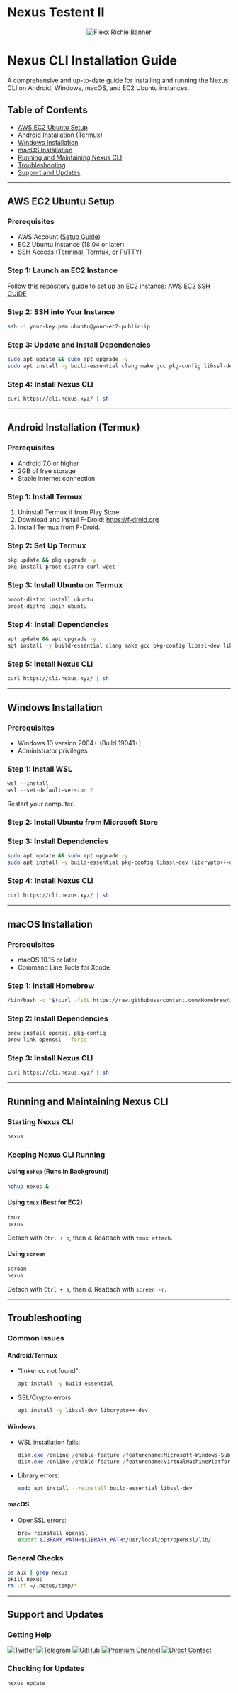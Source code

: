 # Nexus Testent II

<div align="center">
  <img src="ss.png" alt="Flexx Richie Banner"/>
</div>


# Nexus CLI Installation Guide

A comprehensive and up-to-date guide for installing and running the Nexus CLI on Android, Windows, macOS, and EC2 Ubuntu instances.

## Table of Contents
- [AWS EC2 Ubuntu Setup](#aws-ec2-ubuntu-setup)
- [Android Installation (Termux)](#android-installation-termux)
- [Windows Installation](#windows-installation)
- [macOS Installation](#macos-installation)
- [Running and Maintaining Nexus CLI](#running-and-maintaining-nexus-cli)
- [Troubleshooting](#troubleshooting)
- [Support and Updates](#support-and-updates)

---

## AWS EC2 Ubuntu Setup

### Prerequisites
- AWS Account ([Setup Guide](https://github.com/Fl3xxRichie/AWS-EC2-SSH-GUIDE))
- EC2 Ubuntu Instance (18.04 or later)
- SSH Access (Terminal, Termux, or PuTTY)

### Step 1: Launch an EC2 Instance
Follow this repository guide to set up an EC2 instance: [AWS EC2 SSH GUIDE](https://github.com/Fl3xxRichie/AWS-EC2-SSH-GUIDE)

### Step 2: SSH into Your Instance
```bash
ssh -i your-key.pem ubuntu@your-ec2-public-ip
```

### Step 3: Update and Install Dependencies
```bash
sudo apt update && sudo apt upgrade -y
sudo apt install -y build-essential clang make gcc pkg-config libssl-dev libcrypto++-dev libc6-dev zlib1g-dev curl wget
```

### Step 4: Install Nexus CLI
```bash
curl https://cli.nexus.xyz/ | sh
```

---

## Android Installation (Termux)

### Prerequisites
- Android 7.0 or higher
- 2GB of free storage
- Stable internet connection

### Step 1: Install Termux
1. Uninstall Termux if from Play Store.
2. Download and install F-Droid: https://f-droid.org
3. Install Termux from F-Droid.

### Step 2: Set Up Termux
```bash
pkg update && pkg upgrade -y
pkg install proot-distro curl wget
```

### Step 3: Install Ubuntu on Termux
```bash
proot-distro install ubuntu
proot-distro login ubuntu
```

### Step 4: Install Dependencies
```bash
apt update && apt upgrade -y
apt install -y build-essential clang make gcc pkg-config libssl-dev libcrypto++-dev libc6-dev zlib1g-dev
```

### Step 5: Install Nexus CLI
```bash
curl https://cli.nexus.xyz/ | sh
```

---

## Windows Installation

### Prerequisites
- Windows 10 version 2004+ (Build 19041+)
- Administrator privileges

### Step 1: Install WSL
```powershell
wsl --install
wsl --set-default-version 2
```
Restart your computer.

### Step 2: Install Ubuntu from Microsoft Store

### Step 3: Install Dependencies
```bash
sudo apt update && sudo apt upgrade -y
sudo apt install -y build-essential pkg-config libssl-dev libcrypto++-dev gcc libc6-dev zlib1g-dev
```

### Step 4: Install Nexus CLI
```bash
curl https://cli.nexus.xyz/ | sh
```

---

## macOS Installation

### Prerequisites
- macOS 10.15 or later
- Command Line Tools for Xcode

### Step 1: Install Homebrew
```bash
/bin/bash -c "$(curl -fsSL https://raw.githubusercontent.com/Homebrew/install/HEAD/install.sh)"
```

### Step 2: Install Dependencies
```bash
brew install openssl pkg-config
brew link openssl --force
```

### Step 3: Install Nexus CLI
```bash
curl https://cli.nexus.xyz/ | sh
```

---

## Running and Maintaining Nexus CLI

### Starting Nexus CLI
```bash
nexus
```

### Keeping Nexus CLI Running
#### Using `nohup` (Runs in Background)
```bash
nohup nexus &
```
#### Using `tmux` (Best for EC2)
```bash
tmux
nexus
```
Detach with `Ctrl + b`, then `d`. Reattach with `tmux attach`.
#### Using `screen`
```bash
screen
nexus
```
Detach with `Ctrl + a`, then `d`. Reattach with `screen -r`.

---

## Troubleshooting

### Common Issues
#### Android/Termux
- "linker cc not found":
  ```bash
  apt install -y build-essential
  ```
- SSL/Crypto errors:
  ```bash
  apt install -y libssl-dev libcrypto++-dev
  ```

#### Windows
- WSL installation fails:
  ```powershell
  dism.exe /online /enable-feature /featurename:Microsoft-Windows-Subsystem-Linux /all /norestart
  dism.exe /online /enable-feature /featurename:VirtualMachinePlatform /all /norestart
  ```
- Library errors:
  ```bash
  sudo apt install --reinstall build-essential libssl-dev
  ```

#### macOS
- OpenSSL errors:
  ```bash
  brew reinstall openssl
  export LIBRARY_PATH=$LIBRARY_PATH:/usr/local/opt/openssl/lib/
  ```

### General Checks
```bash
ps aux | grep nexus
pkill nexus
rm -rf ~/.nexus/temp/*
```

---

## Support and Updates

### Getting Help
[![Twitter](https://img.shields.io/badge/Twitter-%231DA1F2.svg?style=for-the-badge&logo=Twitter&logoColor=white)](https://twitter.com/FlexxRichie)
[![Telegram](https://img.shields.io/badge/Telegram-2CA5E0?style=for-the-badge&logo=telegram&logoColor=white)](https://t.me/FlexxRichie)
[![GitHub](https://img.shields.io/badge/github-%23121011.svg?style=for-the-badge&logo=github&logoColor=white)](https://github.com/Fl3xxRichie)
[![Premium Channel](https://img.shields.io/badge/Telegram%20Channel-Premium%20Scripts-blue?style=for-the-badge&logo=telegram)](https://t.me/+GIfY4Pb0Spw5OGZk)
[![Direct Contact](https://img.shields.io/badge/Telegram-Direct%20Contact-green?style=for-the-badge&logo=telegram)](https://t.me/flexxrichie)

### Checking for Updates
```bash
nexus update
```

